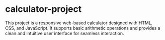 # calculator-project
This project is a responsive web-based calculator designed with HTML, CSS, and JavaScript. It supports basic arithmetic operations and provides a clean and intuitive user interface for seamless interaction.
